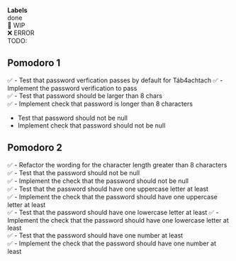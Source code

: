 **Labels**  
done  
🚧 WIP  
❌ ERROR  
TODO:  

## Pomodoro 1  
✅ - Test that password verfication passes by default for Táb4achtach
✅ - Implement the password verification to pass  
✅ - Test that password should be larger than 8 chars  
✅ - Implement check that password is longer than 8 characters  
- Test that password should not be null  
- Implement check that password should not be null  

## Pomodoro 2  
✅ - Refactor the wording for the character length greater than 8 characters  
✅ - Test that the password should not be null  
✅ - Implement the check that the password should not be null  
✅ - Test that the password should have one uppercase letter at least  
✅ - Implement the check that the password should have one uppercase letter at least  
✅ - Test that the password should have one lowercase letter at least
✅ - Implement the check that the password should have one lowercase letter at least  
✅ - Test that the password should have one number at least   
✅ - Implement the check that the password should have one number at least 

